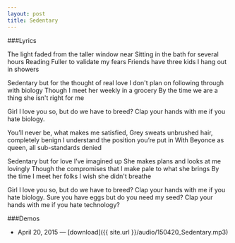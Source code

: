 ```yaml
---
layout: post
title: Sedentary
---
```


###Lyrics

The light faded from the taller window near
Sitting in the bath for several hours
Reading Fuller to validate my fears
Friends have three kids I hang out in showers

Sedentary but for the thought of real love
I don't plan on following through with biology
Though I meet her weekly in a grocery
By the time we are a thing she isn't right for me

Girl I love you so, but do we have to breed?
Clap your hands with me if you hate biology. 

You’ll never be, what makes me satisfied,
Grey sweats unbrushed hair, completely benign
I understand the position you’re put in
With Beyonce as queen, all sub-standards denied

Sedentary but for love I’ve imagined up 
She makes plans and looks at me lovingly
Though the compromises that I make pale to what she brings
By the time I meet her folks I wish she didn't breathe

Girl I love you so, but do we have to breed?
Clap your hands with me if you hate biology. 
Sure you have eggs but do you need my seed?
Clap your hands with me if you hate technology?

###Demos
* April 20, 2015 — [download]({{ site.url }}/audio/150420_Sedentary.mp3)